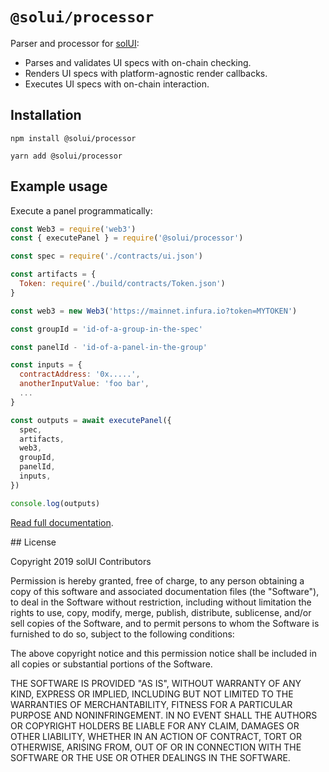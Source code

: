 # `@solui/processor`

Parser and processor for [solUI](https://solui.dev):

* Parses and validates UI specs with on-chain checking.
* Renders UI specs with platform-agnostic render callbacks.
* Executes UI specs with on-chain interaction.

## Installation

```shell
npm install @solui/processor
```

```shell
yarn add @solui/processor
```

## Example usage

Execute a panel programmatically:

```js
const Web3 = require('web3')
const { executePanel } = require('@solui/processor')

const spec = require('./contracts/ui.json')

const artifacts = {
  Token: require('./build/contracts/Token.json')
}

const web3 = new Web3('https://mainnet.infura.io?token=MYTOKEN')

const groupId = 'id-of-a-group-in-the-spec'

const panelId - 'id-of-a-panel-in-the-group'

const inputs = {
  contractAddress: '0x.....',
  anotherInputValue: 'foo bar',
  ...
}

const outputs = await executePanel({
  spec,
  artifacts,
  web3,
  groupId,
  panelId,
  inputs,
})

console.log(outputs)
```

[Read full documentation](https://solui.dev/docs/processor).

## License

Copyright 2019 solUI Contributors

Permission is hereby granted, free of charge, to any person obtaining a copy of this software and associated documentation files (the "Software"), to deal in the Software without restriction, including without limitation the rights to use, copy, modify, merge, publish, distribute, sublicense, and/or sell copies of the Software, and to permit persons to whom the Software is furnished to do so, subject to the following conditions:

The above copyright notice and this permission notice shall be included in all copies or substantial portions of the Software.

THE SOFTWARE IS PROVIDED "AS IS", WITHOUT WARRANTY OF ANY KIND, EXPRESS OR IMPLIED, INCLUDING BUT NOT LIMITED TO THE WARRANTIES OF MERCHANTABILITY, FITNESS FOR A PARTICULAR PURPOSE AND NONINFRINGEMENT. IN NO EVENT SHALL THE AUTHORS OR COPYRIGHT HOLDERS BE LIABLE FOR ANY CLAIM, DAMAGES OR OTHER LIABILITY, WHETHER IN AN ACTION OF CONTRACT, TORT OR OTHERWISE, ARISING FROM, OUT OF OR IN CONNECTION WITH THE SOFTWARE OR THE USE OR OTHER DEALINGS IN THE SOFTWARE.
